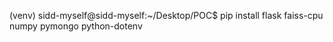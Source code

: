 (venv) sidd-myself@sidd-myself:~/Desktop/POC$ pip install flask faiss-cpu numpy pymongo python-dotenv